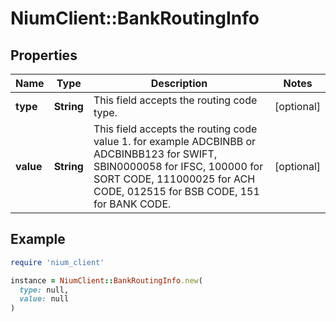 # NiumClient::BankRoutingInfo

## Properties

| Name | Type | Description | Notes |
| ---- | ---- | ----------- | ----- |
| **type** | **String** | This field accepts the routing code type. | [optional] |
| **value** | **String** | This field accepts the routing code value 1.  for example  ADCBINBB or ADCBINBB123 for SWIFT,  SBIN0000058 for IFSC,  100000 for SORT CODE,  111000025 for ACH CODE,  012515 for BSB CODE,  151 for BANK CODE. | [optional] |

## Example

```ruby
require 'nium_client'

instance = NiumClient::BankRoutingInfo.new(
  type: null,
  value: null
)
```

